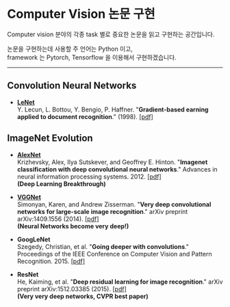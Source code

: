 # Computer Vision 논문 구현

Computer vision 분야의 각종 task 별로 중요한 논문을 읽고 구현하는 공간입니다.  

논문을 구현하는데 사용할 주 언어는 Python 이고,  
framework 는  Pytorch, Tensorflow 을 이용해서 구현하겠습니다.  


***

## Convolution Neural Networks

- [__LeNet__](https://github.com/ai-rtistic/cv-papers-implementation/tree/main/LeNet)  
   Y. Lecun, L. Bottou, Y. Bengio, P. Haffner. "**Gradient-based earning applied to document recognition**." (1998). [[pdf]](http://vision.stanford.edu/cs598_spring07/papers/Lecun98.pdf)


## ImageNet Evolution


- [__AlexNet__](https://github.com/ai-rtistic/cv-papers-implementation/tree/main/AlexNet)  
  Krizhevsky, Alex, Ilya Sutskever, and Geoffrey E. Hinton. "**Imagenet classification with deep convolutional neural networks**." Advances in neural information processing systems. 2012. [[pdf]](http://papers.nips.cc/paper/4824-imagenet-classification-with-deep-convolutional-neural-networks.pdf)  
   **(Deep Learning Breakthrough)**  



- [__VGGNet__](https://github.com/ai-rtistic/cv-papers-implementation/tree/main/VGGNet)  
  Simonyan, Karen, and Andrew Zisserman. "**Very deep convolutional networks for large-scale image recognition**." arXiv preprint arXiv:1409.1556 (2014). [[pdf]](https://arxiv.org/pdf/1409.1556.pdf)  
  **(Neural Networks become very deep!)**

- __GoogLeNet__  
 Szegedy, Christian, et al. "**Going deeper with convolutions**." Proceedings of the IEEE Conference on Computer Vision and Pattern Recognition. 2015. [[pdf]](http://www.cv-foundation.org/openaccess/content_cvpr_2015/papers/Szegedy_Going_Deeper_With_2015_CVPR_paper.pdf)  



- __ResNet__   
  He, Kaiming, et al. "**Deep residual learning for image recognition**." arXiv preprint arXiv:1512.03385 (2015). [[pdf]](https://arxiv.org/pdf/1512.03385.pdf)  
  **(Very very deep networks, CVPR best paper)**


